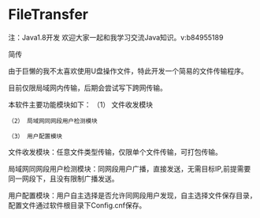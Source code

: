 # FileTransfer
注：Java1.8开发 欢迎大家一起和我学习交流Java知识。v:b84955189

简传

由于巨懒的我不太喜欢使用U盘操作文件，特此开发一个简易的文件传输程序。

目前仅限局域网内传输，后期会尝试写下跨网传输。

本软件主要功能模块如下：
	（1） 文件收发模块
	
	（2） 局域网同网段用户检测模块
	
	（3） 用户配置模块
	

文件收发模块：任意文件类型传输，仅限单个文件传输，可打包传输。

局域网同网段用户检测模块：同网段用户广播，直接发送，无需目标IP,前提需要同一网段下，且没有限制广播发送。

用户配置模块：用户自主选择是否允许同网段用户发现，自主选择文件保存目录，配置文件通过软件根目录下Config.cnf保存。

